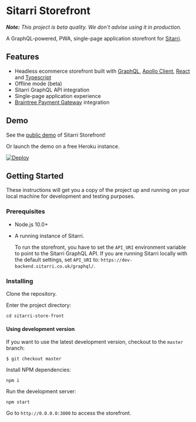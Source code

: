 # Sitarri Storefront

_**Note:** This project is beta quality. We don't advise using it in production._

A GraphQL-powered, PWA, single-page application storefront for [Sitarri](https://dev.sitarri.co.uk/).

## Features

- Headless ecommerce storefront built with [GraphQL](https://graphql.org/), [Apollo Client](https://www.apollographql.com/client), [React](https://reactjs.org/) and [Typescript](https://www.typescriptlang.org/)
- Offline mode (beta)
- Sitarri GraphQL API integration
- Single-page application experience
- [Braintree Payment Gateway](https://www.braintreepayments.com/) integration

## Demo

See the [public demo](https://dev.sitarri.co.uk/) of Sitarri Storefront!

Or launch the demo on a free Heroku instance.

[![Deploy](https://www.herokucdn.com/deploy/button.svg)](https://heroku.com/deploy)

## Getting Started

These instructions will get you a copy of the project up and running on your local machine for development and testing purposes.

### Prerequisites

- Node.js 10.0+
- A running instance of Sitarri.

  To run the storefront, you have to set the `API_URI` environment variable to point to the Sitarri GraphQL API. If you are running Sitarri locally with the default settings, set `API_URI` to: `https://dev-backend.sitarri.co.uk/graphql/`.

### Installing

Clone the repository.

Enter the project directory:

```
cd sitarri-store-front
```

#### Using development version

If you want to use the latest development version, checkout to the `master` branch:

```
$ git checkout master
```

Install NPM dependencies:

```
npm i
```

Run the development server:

```
npm start
```

Go to `http://0.0.0.0:3000` to access the storefront.

